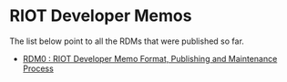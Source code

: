 # RIOT Developer Memos

The list below point to all the RDMs that were published so far.

- [RDM0 : RIOT Developer Memo Format, Publishing and Maintenance Process](./rdm0000.md)